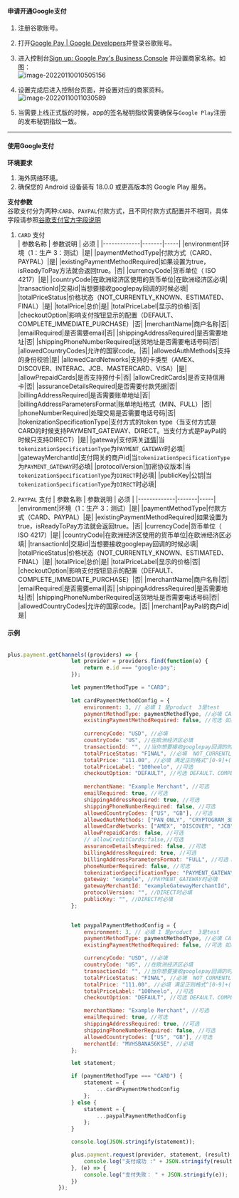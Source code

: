 #### 申请开通Google支付
1. 注册谷歌账号。  

2. 打开[Google Pay  | Google Developers](https://developers.google.com/pay)并登录谷歌账号。  

3. 进入控制台[Sign up: Google Pay's Business Console](https://pay.google.com/business/console/?pli=1) 并设置商家名称。如图：  
![image-20220110010505156](https://native-res.dcloud.net.cn/images/uniapp/payment/googlepay_register_business.png)

4. 设置完成后进入控制台页面，并设置对应的商家资料。  
![image-20220110011030589](https://native-res.dcloud.net.cn/images/uniapp/payment/googlepay_merchants_setup.png)

5. 当需要上线正式版的时候，app的签名秘钥指纹需要确保与`Google Play`注册的发布秘钥指纹一致。


------

#### 使用Google支付  

**环境要求**  
1. 海外网络环境。
2. 确保您的 Android 设备装有 18.0.0 或更高版本的 Google Play 服务。

**支付参数**  
​	谷歌支付分为两种:`CARD`、`PAYPAL`付款方式，且不同付款方式配置并不相同，具体字段请参照[谷歌支付官方字段说明](https://developers.google.com/pay/api/android/reference/request-objects?authuser=1#PaymentMethod)

1. `CARD` 支付  
| 参数名称    | 参数说明 | 必须 |
|-------------|-------|-----|
|environment|环境（1：生产 3：测试）|是|
|paymentMethodType|付款方式（CARD、PAYPAL）|是|
|existingPaymentMethodRequired|如果设置为true，isReadyToPay方法就会返回true。|否|
|currencyCode|货币单位（ ISO 4217）|是|
|countryCode|在欧洲经济区使用的货币单位|在欧洲经济区必填|
|transactionId|交易id|当想要接收googlepay回调的时候必填|
|totalPriceStatus|价格状态（NOT_CURRENTLY_KNOWN、ESTIMATED、FINAL）|是|
|totalPrice|总价|是|
|totalPriceLabel|显示的价格|否|
|checkoutOption|影响支付按钮显示的配置（DEFAULT、COMPLETE_IMMEDIATE_PURCHASE）|否|
|merchantName|商户名称|否|
|emailRequired|是否需要email|否|
|shippingAddressRequired|是否需要地址|否|
|shippingPhoneNumberRequired|送货地址是否需要电话号码|否|
|allowedCountryCodes|允许的国家code。|否|
|allowedAuthMethods|支持的身份校验|是|
|allowedCardNetworks|支持的卡类型（AMEX、DISCOVER、INTERAC、JCB、MASTERCARD、VISA）|是|
|allowPrepaidCards|是否支持预付卡|否|
|allowCreditCards|是否支持信用卡|否|
|assuranceDetailsRequired|是否需要付款凭据|否|
|billingAddressRequired|是否需要账单地址|否|
|billingAddressParametersFormat|账单地址格式（MIN、FULL）|否|
|phoneNumberRequired|处理交易是否需要电话号码|否|
|tokenizationSpecificationType|支付方式的token type（当支付方式是CARD的时候支持PAYMENT_GATEWAY、DIRECT。当支付方式是PayPal的时候只支持DIRECT）|是|
|gateway|支付网关[详情](https://developers.google.com/pay/api/android/reference/request-objects?authuser=1#PaymentDataRequest)|当`tokenizationSpecificationType`为`PAYMENT_GATEWAY`时必填|
|gatewayMerchantId|支付网关的商户id|当`tokenizationSpecificationType`为`PAYMENT_GATEWAY`时必填|
|protocolVersion|加密协议版本|当`tokenizationSpecificationType`为`DIRECT`时必填|
|publicKey|公钥|当`tokenizationSpecificationType`为`DIRECT`时必填|


2. `PAYPAL` 支付
| 参数名称    | 参数说明 | 必须 | 
|-------------|-------|-----|
|environment|环境（1：生产 3：测试）|是|
|paymentMethodType|付款方式（CARD、PAYPAL）|是|
|existingPaymentMethodRequired|如果设置为true，isReadyToPay方法就会返回true。|否|
|currencyCode|货币单位（ ISO 4217）|是|
|countryCode|在欧洲经济区使用的货币单位|在欧洲经济区必填|
|transactionId|交易id|当想要接收googlepay回调的时候必填|
|totalPriceStatus|价格状态（NOT_CURRENTLY_KNOWN、ESTIMATED、FINAL）|是|
|totalPrice|总价|是|
|totalPriceLabel|显示的价格|否|
|checkoutOption|影响支付按钮显示的配置（DEFAULT、COMPLETE_IMMEDIATE_PURCHASE）|否|
|merchantName|商户名称|否|
|emailRequired|是否需要email|否|
|shippingAddressRequired|是否需要地址|否|
|shippingPhoneNumberRequired|送货地址是否需要电话号码|否|
|allowedCountryCodes|允许的国家code。|否|
|merchant|PayPal的商户id|是|


#### 示例

```js

plus.payment.getChannels((providers) => {
					let provider = providers.find(function(e) {
						return e.id === "google-pay";
					});

					let paymentMethodType = "CARD";
					
					let cardPaymentMethodConfig = {
						environment: 3, // 必填 1 是product  3是test
						paymentMethodType: paymentMethodType, //必填 CARD、PAYPAL
						existingPaymentMethodRequired: false, //可选 如果设置为true同时已经准备好了支付allowedPaymentMethods中的付款方式，isReadyToPay就会返回true。
					
						currencyCode: "USD", //必填
						countryCode: "US", //在欧洲经济区必填
						transactionId: "", //当你想要接收googlepay回调的时候必填
						totalPriceStatus: "FINAL", //必填  NOT_CURRENTLY_KNOWN、ESTIMATED、FINAL
						totalPrice: "111.00", //必填 满足正则格式^[0-9]+(\.[0-9][0-9])?$
						totalPriceLabel: "100heelo", //可选
						checkoutOption: "DEFAULT", //可选 DEFAULT、COMPLETE_IMMEDIATE_PURCHASE
					
						merchantName: "Example Merchant", //可选
						emailRequired: true, //可选
						shippingAddressRequired: true, //可选
						shippingPhoneNumberRequired: false, //可选
						allowedCountryCodes: ["US", "GB"], //可选
						allowedAuthMethods: ["PAN_ONLY", "CRYPTOGRAM_3DS"], //必填
						allowedCardNetworks: ["AMEX", "DISCOVER", "JCB", "MASTERCARD", "VISA"], //必填
						allowPrepaidCards: false, //可选
						// allowCreditCards:false,//可选  
						assuranceDetailsRequired: false, //可选
						billingAddressRequired: true, //可选
						billingAddressParametersFormat: "FULL", //可选 MIN
						phoneNumberRequired: false, //可选
						tokenizationSpecificationType: "PAYMENT_GATEWAY", //必填 PAYMENT_GATEWAY、DIRECT
						gateway: "example", //PAYMENT_GATEWAY时必填
						gatewayMerchantId: "exampleGatewayMerchantId", //PAYMENT_GATEWAY时必填
						protocolVersion: "", //DIRECT时必填
						publicKey: "", //DIRECT时必填
					};
					

					let paypalPaymentMethodConfig = {
						environment: 3, // 必填 1 是product  3是test
						paymentMethodType: paymentMethodType, //必填 CARD、PAYPAL
						existingPaymentMethodRequired: false, //可选 如果设置为true同时已经准备好了支付allowedPaymentMethods中的付款方式，isReadyToPay就会返回true。

						currencyCode: "USD", //必填
						countryCode: "US", //在欧洲经济区必填
						transactionId: "", //当你想要接收googlepay回调的时候必填
						totalPriceStatus: "FINAL", //必填  NOT_CURRENTLY_KNOWN、ESTIMATED、FINAL
						totalPrice: "111.00", //必填 满足正则格式^[0-9]+(\.[0-9][0-9])?$
						totalPriceLabel: "100heelo", //可选
						checkoutOption: "DEFAULT", //可选 DEFAULT、COMPLETE_IMMEDIATE_PURCHASE

						merchantName: "Example Merchant", //可选
						emailRequired: true, //可选
						shippingAddressRequired: true, //可选
						shippingPhoneNumberRequired: false, //可选
						allowedCountryCodes: ["US", "GB"], //可选
						merchantId: "MVHSBANAS6KSE", //必填
					};

					let statement;

					if (paymentMethodType === "CARD") {
						statement = {
							...cardPaymentMethodConfig
						};
					} else {
						statement = {
							...paypalPaymentMethodConfig
						};
					}

					console.log(JSON.stringify(statement));

					plus.payment.request(provider, statement, (result) => {
						console.log("支付成功 :" + JSON.stringify(result));
					}, (e) => {
						console.log("支付失败： " + JSON.stringify(e));
					})
				});


```


